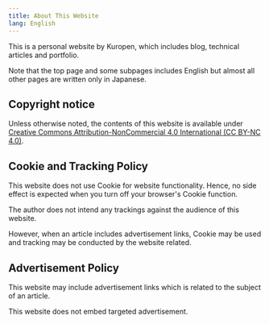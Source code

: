 ```yaml
---
title: About This Website
lang: English
---
```

This is a personal website by Kuropen, which includes blog, technical articles and portfolio.

Note that the top page and some subpages includes English but almost all other pages are written only in Japanese.

## Copyright notice

Unless otherwise noted, the contents of this website is available under 
[Creative Commons Attribution-NonCommercial 4.0 International (CC BY-NC 4.0)](https://creativecommons.org/licenses/by-nc/4.0/).

## Cookie and Tracking Policy

This website does not use Cookie for website functionality.
Hence, no side effect is expected when you turn off your browser's Cookie function.

The author does not intend any trackings against the audience of this website.

However, when an article includes advertisement links, Cookie may be used and tracking may be conducted by the website related.

## Advertisement Policy

This website may include advertisement links which is related to the subject of an article.

This website does not embed targeted advertisement.
